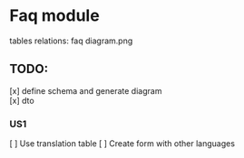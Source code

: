 # Faq module
tables relations: faq diagram.png <br>

## TODO:
[x] define schema and generate diagram <br>
[x] dto <br>

### US1
[ ] Use translation table
[ ] Create form with other languages

